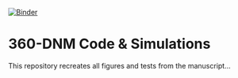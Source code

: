[![Binder](https://mybinder.org/badge_logo.svg)](
https://hub.gesis.mybinder.org/v2/gh/benf360DNM/360DNM_code/HEAD?labpath=notebooks%2FFigure1_architecture.ipynb)

# 360-DNM Code & Simulations
This repository recreates all figures and tests from the manuscript...
